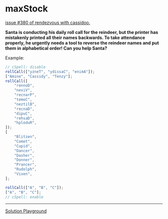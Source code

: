 # maxStock

[issue #380 of rendezvous with cassidoo.](https://buttondown.com/cassidoo/archive/how-beautiful-it-is-to-get-up-and-go-do-something/)

**Santa is conducting his daily roll call for the reindeer, but the printer has mistakenly printed all their names backwards. To take attendance properly, he urgently needs a tool to reverse the reindeer names and put them in alphabetical order! Can you help Santa?**

Example:

```ts
// cSpell: disable
rollCall(["yzneT", "ydissaC", "enimA"]);
["Amine", "Cassidy", "Tenzy"];
rollCall([
	"rennoD",
	"nexiV",
	"recnarP",
	"temoC",
	"neztilB",
	"recnaD",
	"dipuC",
	"rehsaD",
	"hploduR",
]);
[
	"Blitzen",
	"Comet",
	"Cupid",
	"Dancer",
	"Dasher",
	"Donner",
	"Prancer",
	"Rudolph",
	"Vixen",
];

rollCall(["A", "B", "C"]);
["A", "B", "C"];
// cSpell: enable
```

---

[Solution Playground](https://tsplay.dev/w8Dp9w)
